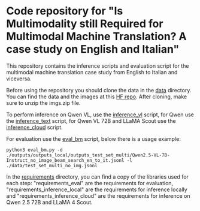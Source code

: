 # Code repository for "Is Multimodality still Required for Multimodal Machine Translation? A case study on English and Italian"

This repository contains the inference scripts and evaluation script for the multimodal machine translation case study from English to Italian and viceversa.

Before using the repository you should clone the data in the [data](./data) directory. You can find the data and the images at this [HF repo](https://huggingface.co/datasets/swap-uniba/MM-MT-ITA). After cloning, make sure to unzip the imgs.zip file.

To perform inference on Qwen VL, use the [inference_vl](./inference_vl.py) script, for Qwen use the [inference_text](./inference_text.py) script, for Qwen VL 72B and LLaMA Scout use the [inference_cloud](./inference_cloud.py) script.

For evaluation use the [eval_bm](./eval_bm.py) script, below there is a usage example:

```
python3 eval_bm.py -d ./outputs/outputs_local/outputs_test_set_multi/Qwen2.5-VL-7B-Instruct_no_image_beam_search_en_to_it.jsonl -l ./data/test_set_multi_no_img.jsonl
```

In the [requirements](./requirements) directory, you can find a copy of the libraries used for each step: "requirements_eval" are the requirements for evaluation, "requirements_inference_local" are the requirements for inference locally and "requirements_inference_cloud" are the requirements for inference on Qwen 2.5 72B and LLaMA 4 Scout.
